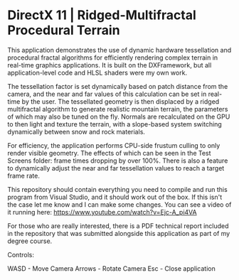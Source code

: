# DirectX 11 | Ridged-Multifractal Procedural Terrain

This application demonstrates the use of dynamic hardware tessellation and procedural fractal algorithms for efficiently rendering complex terrain in real-time graphics applications. It is built on the DXFramework, but all application-level code and HLSL shaders were my own work. 

The tessellation factor is set dynamically based on patch distance from the camera, and the near and far values of this calculation can be set in real-time by the user. The tessellated geometry is then displaced by a ridged multifractal algorithm to generate realistic mountain terrain, the parameters of which may also be tuned on the fly. Normals are recalculated on the GPU to then light and texture the terrain, with a slope-based system switching dynamically between snow and rock materials. 

For efficiency, the application performs CPU-side frustum culling to only render visible geometry. The effects of which can be seen in the Test Screens folder: frame times dropping by over 100%. There is also a feature to dynamically adjust the near and far tessellation values to reach a target frame rate.

This repository should contain everything you need to compile and run this program from Visual Studio, and it should work out of the box. If this isn't the case let me know and I can make some changes. You can see a video of it running here: https://www.youtube.com/watch?v=Ejc-A_pi4VA

For those who are really interested, there is a PDF technical report included in the repository that was submitted alongside this application as part of my degree course. 

Controls:

WASD - Move Camera
Arrows - Rotate Camera
Esc - Close application
